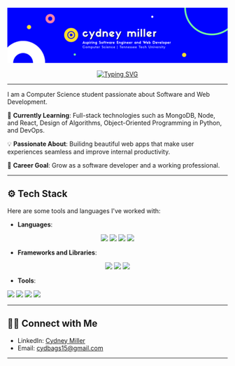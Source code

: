 <div align="center">

![Cydney Miller Banner](https://github.com/CydMiller/CydMiller/blob/main/Cydney%20Miller%20LinkedIn%20Banner.png)

[![Typing SVG](https://readme-typing-svg.herokuapp.com?size=24&color=79ffa0&lines=Hi+there!+I'm+Cydney+Miller;Software+Dev+%26+Web+Designer)](https://git.io/typing-svg)

</div>

---

I am a Computer Science student passionate about Software and Web Development. 

🌱 **Currently Learning**: Full-stack technologies such as MongoDB, Node, and React, Design of Algorithms, Object-Oriented Programming in Python, and DevOps.

💡 **Passionate About**: Builidng beautiful web apps that make user experiences seamless and improve internal productivity.

🚀 **Career Goal**: Grow as a software developer and a working professional. 

--- 

## ⚙️ Tech Stack
Here are some tools and languages I've worked with:

- **Languages**: 

<div align="center">
    <img src="https://cdn.jsdelivr.net/gh/devicons/devicon@latest/icons/cplusplus/cplusplus-original.svg" width="50"/>
    <img src="https://cdn.jsdelivr.net/gh/devicons/devicon@latest/icons/python/python-original.svg" width="50"/>
    <img src="https://cdn.jsdelivr.net/gh/devicons/devicon@latest/icons/javascript/javascript-plain.svg" width="50"/>
    <img src="https://cdn.jsdelivr.net/gh/devicons/devicon@latest/icons/typescript/typescript-plain.svg" width="50"/>
</div>

- **Frameworks and Libraries**:

<div align="center">
    <img src="https://cdn.jsdelivr.net/gh/devicons/devicon@latest/icons/nextjs/nextjs-original.svg" width="50"/>
    <img src="https://cdn.jsdelivr.net/gh/devicons/devicon@latest/icons/react/react-original.svg" width="50"/>
    <img src="https://cdn.jsdelivr.net/gh/devicons/devicon@latest/icons/tailwindcss/tailwindcss-original.svg" width="50"/> 
</div>

- **Tools**: 
<div>
    <img src="https://cdn.jsdelivr.net/gh/devicons/devicon@latest/icons/git/git-original.svg" width="50"/>
    <img src="https://cdn.jsdelivr.net/gh/devicons/devicon@latest/icons/github/github-original.svg" width="50"/>
    <img src="https://cdn.jsdelivr.net/gh/devicons/devicon@latest/icons/vscode/vscode-original.svg" width="50"/>
    <img src="https://cdn.jsdelivr.net/gh/devicons/devicon@latest/icons/figma/figma-original.svg" width="50"/>  
</div>

--- 

## 🧑‍💻 Connect with Me
 - LinkedIn: [Cydney Miller](https://www.linkedin.com/in/cydney-miller-707716330/)
 - Email: [cydbags15@gmail.com](mailto:cydbags15@gmail.com)

---
